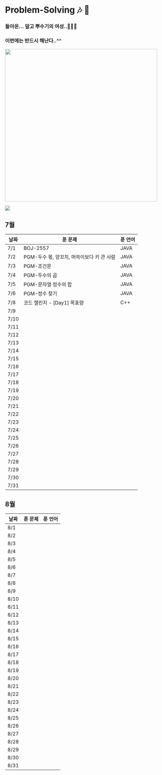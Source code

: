 # Problem-Solving 🎶 🎵

### 돌아온... 알고 뿌수기의 여성..👩🏻‍🎤

### 이번에는 반드시 해난다..^^

<img width="500" src="https://github.com/OneDay-OneAlgorithm/ChoiSeohyeon/assets/104755384/df19c92b-2998-4343-9ecb-f6bdf6b4ed79" />

![](https://api.mosu.blog/OneDay-OneAlgorithm/ChoiSeohyeon?since=2024-07-01&until=2024-08-31)

## 7월

| 날짜 | 푼 문제                                    | 푼 언어 |
| ---- | ------------------------------------------ | ------- |
| 7/1  | BOJ-2557                                   | JAVA    |
| 7/2  | PGM-두수 몫, 양꼬치, 머쓱이보다 키 큰 사람 | JAVA    |
| 7/3  | PGM-조건문                                 | JAVA    |
| 7/4  | PGM-두수의 곱                              | JAVA    |
| 7/5  | PGM-문자열 정수의 합                       | JAVA    |
| 7/6  | PGM-정수 찾기                              | JAVA    |
| 7/8  | 코드 챌린지 - [Day1] 목표량                | C++     |
| 7/9  |                                            |         |
| 7/10 |                                            |         |
| 7/11 |                                            |         |
| 7/12 |                                            |         |
| 7/13 |                                            |         |
| 7/14 |                                            |         |
| 7/15 |                                            |         |
| 7/16 |                                            |         |
| 7/17 |                                            |         |
| 7/18 |                                            |         |
| 7/19 |                                            |         |
| 7/20 |                                            |         |
| 7/21 |                                            |         |
| 7/22 |                                            |         |
| 7/23 |                                            |         |
| 7/24 |                                            |         |
| 7/25 |                                            |         |
| 7/26 |                                            |         |
| 7/27 |                                            |         |
| 7/28 |                                            |         |
| 7/29 |                                            |         |
| 7/30 |                                            |         |
| 7/31 |                                            |         |

## 8월

| 날짜 | 푼 문제 | 푼 언어 |
| ---- | ------- | ------- |
| 8/1  |         |         |
| 8/2  |         |         |
| 8/3  |         |         |
| 8/4  |         |         |
| 8/5  |         |         |
| 8/6  |         |         |
| 8/7  |         |         |
| 8/8  |         |         |
| 8/9  |         |         |
| 8/10 |         |         |
| 8/11 |         |         |
| 8/12 |         |         |
| 8/13 |         |         |
| 8/14 |         |         |
| 8/15 |         |         |
| 8/16 |         |         |
| 8/17 |         |         |
| 8/18 |         |         |
| 8/19 |         |         |
| 8/20 |         |         |
| 8/21 |         |         |
| 8/22 |         |         |
| 8/23 |         |         |
| 8/24 |         |         |
| 8/25 |         |         |
| 8/26 |         |         |
| 8/27 |         |         |
| 8/28 |         |         |
| 8/29 |         |         |
| 8/30 |         |         |
| 8/31 |         |         |

